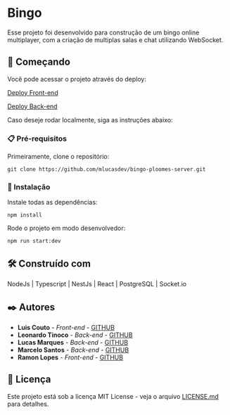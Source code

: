 # Bingo

Esse projeto foi desenvolvido para construção de um bingo online multiplayer, com a criação de multiplas salas e chat utilizando WebSocket.


## 🚀 Começando

Você pode acessar o projeto através do deploy:

[Deploy Front-end](https://bingo-g5-front.onrender.com/)

[Deploy Back-end](https://bingo-g5-ploomes.onrender.com/)

Caso deseje rodar localmente, siga as instruções abaixo:

### 📋 Pré-requisitos

Primeiramente, clone o repositório:
```
git clone https://github.com/mlucasdev/bingo-ploomes-server.git
```

### 🔧 Instalação

Instale todas as dependências:

```
npm install
```

Rode o projeto em modo desenvolvedor:

```
npm run start:dev
```

## 🛠️ Construído com

NodeJs | Typescript | NestJs | React | PostgreSQL | Socket.io
 
## ✒️ Autores

* **Luis Couto** - *Front-end* - [GITHUB](https://github.com/lhcouto)
* **Leonardo Tinoco** - *Back-end* - [GITHUB](https://github.com/leotinoco7)
* **Lucas Marques** - *Back-end* - [GITHUB](https://github.com/mlucasdev/)
* **Marcelo Santos** - *Back-end* - [GITHUB](https://github.com/DJMarshallSantos)
* **Ramon Lopes** - *Front-end* - [GITHUB](https://github.com/RamonMarcelLopes)

## 📄 Licença 

Este projeto está sob a licença MIT License - veja o arquivo [LICENSE.md](https://github.com/mlucasdev/bingo-ploomes-server/blob/main/LICENSE) para detalhes.
